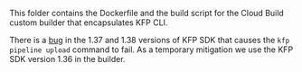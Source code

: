 This folder contains the Dockerfile and the build script for the Cloud Build custom builder that encapsulates KFP CLI.

There is a [bug](https://github.com/kubeflow/pipelines/issues/2764) in the 1.37 and 1.38 versions of KFP SDK that causes the `kfp pipeline upload` command to fail. As a temporary mitigation we use the KFP SDK version 1.36 in the builder.
